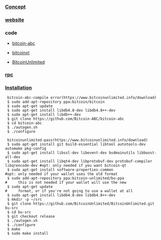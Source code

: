 ### [Concept](https://en.wikipedia.org/wiki/Bitcoin_Cash)

### [website](https://www.bitcoincash.org/)

### code

   - [bitcoin-abc](https://github.com/Bitcoin-ABC/bitcoin-abc)
   
   - [bitcoinxt](https://github.com/bitcoinxt/bitcoinxt)
   
   - [BitcoinUnlimited](https://github.com/BitcoinUnlimited/BitcoinUnlimited)
   
### [rpc](https://github.com/paOol/Bitcoin-Cash-RPC)

### [Installation](https://github.com/Bitcoin-ABC/bitcoin-abc/blob/master/doc/build-unix.md#to-build)

     bitcoin-abc-compile error(https://www.bitcoinunlimited.info/download)
     $ sudo add-apt-repository ppa:bitcoin/bitcoin
     $ sudo apt-get update
     $ sudo apt-get install libdb4.8-dev libdb4.8++-dev
     $ sudo apt-get install libdb++-dev
     $ git clone https://github.com/Bitcoin-ABC/bitcoin-abc
     $ cd bitcoin-abc
     $ ./autogen.sh
     $ ./configure
     
     bitcoinunlimited-pass(https://www.bitcoinunlimited.info/download)
     $ sudo apt-get install git build-essential libtool autotools-dev automake pkg-config
     $ sudo apt-get install libssl-dev libevent-dev bsdmainutils libboost-all-dev
     $ sudo apt-get install libqt4-dev libprotobuf-dev protobuf-compiler libqrencode-dev #opt: only needed if you want bitcoin-qt
     $ sudo apt-get install software-properties-common                               #opt: only needed if your wallet uses the old format
     $ sudo add-apt-repository ppa:bitcoin-unlimited/bu-ppa                          #     this is not needed if your wallet will use the new
     $ sudo apt-get update                                                           #     format, or if you're not going to use a wallet at all
     $ sudo apt-get install libdb4.8-dev libdb4.8++-dev
     $ mkdir -p ~/src
     $ git clone https://github.com/BitcoinUnlimited/BitcoinUnlimited.git bu-src
     $ cd bu-src
     $ git checkout release
     $ ./autogen.sh
     $ ./configure
     $ make
     $ sudo make install
